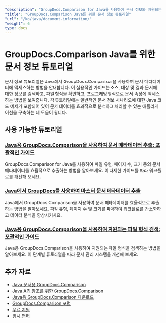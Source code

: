 ```yaml
---
"description": "GroupDocs.Comparison for Java를 사용하여 문서 정보와 지원되는 형식을 검색하는 방법에 대한 전체 튜토리얼입니다."
"title": "GroupDocs.Comparison Java를 위한 문서 정보 튜토리얼"
"url": "/ko/java/document-information/"
"weight": 6
type: docs
---
```

# GroupDocs.Comparison Java를 위한 문서 정보 튜토리얼

문서 정보 튜토리얼은 Java에서 GroupDocs.Comparison을 사용하여 문서 메타데이터에 액세스하는 방법을 안내합니다. 이 실용적인 가이드는 소스, 대상 및 결과 문서에 대한 정보를 검색하고, 파일 형식을 확인하고, 프로그래밍 방식으로 문서 속성에 액세스하는 방법을 보여줍니다. 각 튜토리얼에는 일반적인 문서 정보 시나리오에 대한 Java 코드 예제가 포함되어 있어 문서 데이터를 효과적으로 분석하고 처리할 수 있는 애플리케이션을 구축하는 데 도움이 됩니다.

## 사용 가능한 튜토리얼

### [Java용 GroupDocs.Comparison을 사용하여 문서 메타데이터 추출: 포괄적인 가이드](./extract-document-info-groupdocs-comparison-java/)
GroupDocs.Comparison for Java를 사용하여 파일 유형, 페이지 수, 크기 등의 문서 메타데이터를 효율적으로 추출하는 방법을 알아보세요. 이 자세한 가이드를 따라 워크플로를 개선해 보세요.

### [Java에서 GroupDocs를 사용하여 마스터 문서 메타데이터 추출](./groupdocs-comparison-java-document-extraction/)
Java에서 GroupDocs.Comparison을 사용하여 문서 메타데이터를 효율적으로 추출하는 방법을 알아보세요. 파일 유형, 페이지 수 및 크기를 파악하여 워크플로를 간소화하고 데이터 분석을 향상시키세요.

### [Java용 GroupDocs.Comparison을 사용하여 지원되는 파일 형식 검색: 포괄적인 가이드](./groupdocs-comparison-java-supported-formats/)
Java용 GroupDocs.Comparison을 사용하여 지원되는 파일 형식을 검색하는 방법을 알아보세요. 이 단계별 튜토리얼을 따라 문서 관리 시스템을 개선해 보세요.

## 추가 자료

- [Java 문서용 GroupDocs.Comparison](https://docs.groupdocs.com/comparison/java/)
- [Java API 참조를 위한 GroupDocs.Comparison](https://reference.groupdocs.com/comparison/java/)
- [Java용 GroupDocs.Comparison 다운로드](https://releases.groupdocs.com/comparison/java/)
- [GroupDocs.Comparison 포럼](https://forum.groupdocs.com/c/comparison)
- [무료 지원](https://forum.groupdocs.com/)
- [임시 면허](https://purchase.groupdocs.com/temporary-license/)